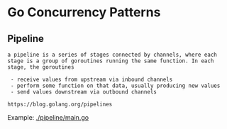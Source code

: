# Go Concurrency Patterns


## Pipeline

```
a pipeline is a series of stages connected by channels, where each stage is a group of goroutines running the same function. In each stage, the goroutines
 
 - receive values from upstream via inbound channels
 - perform some function on that data, usually producing new values
 - send values downstream via outbound channels

https://blog.golang.org/pipelines
```

Example: [./pipeline/main.go](./pipeline/main.go)

